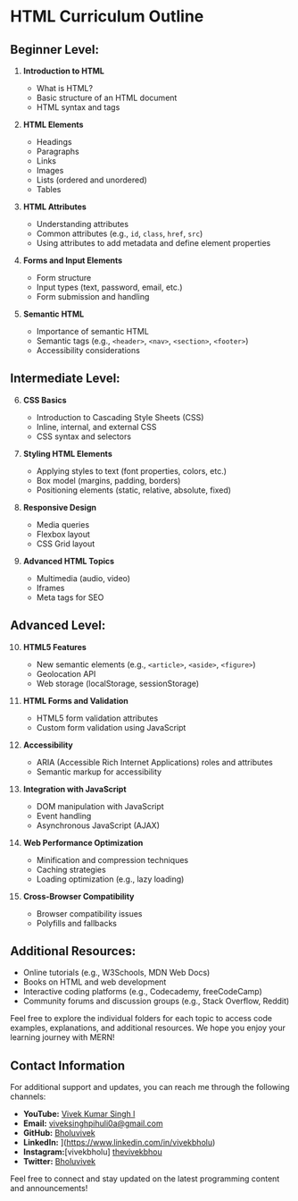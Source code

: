 

# HTML Curriculum Outline

## Beginner Level:

1. **Introduction to HTML**
   - What is HTML?
   - Basic structure of an HTML document
   - HTML syntax and tags

2. **HTML Elements**
   - Headings
   - Paragraphs
   - Links
   - Images
   - Lists (ordered and unordered)
   - Tables

3. **HTML Attributes**
   - Understanding attributes
   - Common attributes (e.g., `id`, `class`, `href`, `src`)
   - Using attributes to add metadata and define element properties

4. **Forms and Input Elements**
   - Form structure
   - Input types (text, password, email, etc.)
   - Form submission and handling

5. **Semantic HTML**
   - Importance of semantic HTML
   - Semantic tags (e.g., `<header>`, `<nav>`, `<section>`, `<footer>`)
   - Accessibility considerations

## Intermediate Level:

6. **CSS Basics**
   - Introduction to Cascading Style Sheets (CSS)
   - Inline, internal, and external CSS
   - CSS syntax and selectors

7. **Styling HTML Elements**
   - Applying styles to text (font properties, colors, etc.)
   - Box model (margins, padding, borders)
   - Positioning elements (static, relative, absolute, fixed)

8. **Responsive Design**
   - Media queries
   - Flexbox layout
   - CSS Grid layout

9. **Advanced HTML Topics**
   - Multimedia (audio, video)
   - Iframes
   - Meta tags for SEO

## Advanced Level:

10. **HTML5 Features**
    - New semantic elements (e.g., `<article>`, `<aside>`, `<figure>`)
    - Geolocation API
    - Web storage (localStorage, sessionStorage)

11. **HTML Forms and Validation**
    - HTML5 form validation attributes
    - Custom form validation using JavaScript

12. **Accessibility**
    - ARIA (Accessible Rich Internet Applications) roles and attributes
    - Semantic markup for accessibility

13. **Integration with JavaScript**
    - DOM manipulation with JavaScript
    - Event handling
    - Asynchronous JavaScript (AJAX)

14. **Web Performance Optimization**
    - Minification and compression techniques
    - Caching strategies
    - Loading optimization (e.g., lazy loading)

15. **Cross-Browser Compatibility**
    - Browser compatibility issues
    - Polyfills and fallbacks

## Additional Resources:

- Online tutorials (e.g., W3Schools, MDN Web Docs)
- Books on HTML and web development
- Interactive coding platforms (e.g., Codecademy, freeCodeCamp)
- Community forums and discussion groups (e.g., Stack Overflow, Reddit)

Feel free to explore the individual folders for each topic to access code examples, explanations, and additional resources. We hope you enjoy your learning journey with MERN!

## Contact Information

For additional support and updates, you can reach me through the following channels:

- **YouTube:** [Vivek Kumar Singh l](https://www.youtube.com/channel/UClhKtACVRfHeYcDiAxngZpQ)
- **Email:** viveksinghpihuli0a@gmail.com
- **GitHub:** [Bholuvivek](https://github.com/Bholuvivek)
- **LinkedIn:** ](https://www.linkedin.com/in/vivekbholu)
- **Instagram:**[vivekbholu] [thevivekbhou](https://www.instagram.com/thevivekbholu)
- **Twitter:** [Bholuvivek](https://twitter.com/Bholuvivek)

Feel free to connect and stay updated on the latest programming content and announcements!